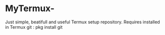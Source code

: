 # MyTermux-
Just simple, beatifull and useful Termux setup repository.
Requires installed in Termux git : pkg install git
